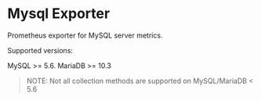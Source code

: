 
# Mysql Exporter

Prometheus exporter for MySQL server metrics.

Supported versions:

MySQL >= 5.6.
MariaDB >= 10.3

> NOTE: Not all collection methods are supported on MySQL/MariaDB < 5.6
